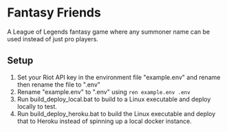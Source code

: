 # Fantasy Friends

A League of Legends fantasy game where any summoner name can be used instead of just pro players.

## Setup

1. Set your Riot API key in the environment file "example.env" and rename then rename the file to ".env"
2. Rename "example.env" to ".env" using ```ren example.env .env```
3. Run build_deploy_local.bat to build to a Linux executable and deploy locally to test.
4. Run build_deploy_heroku.bat to build the Linux executable and deploy that to Heroku instead of spinning up a local docker instance.
